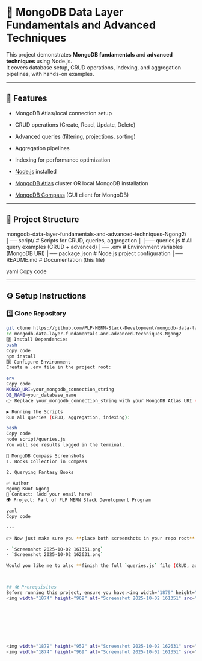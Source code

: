 # 📘 MongoDB Data Layer Fundamentals and Advanced Techniques

This project demonstrates **MongoDB fundamentals** and **advanced techniques** using Node.js.  
It covers database setup, CRUD operations, indexing, and aggregation pipelines, with hands-on examples.

---

## 🚀 Features
- MongoDB Atlas/local connection setup  
- CRUD operations (Create, Read, Update, Delete)  
- Advanced queries (filtering, projections, sorting)  
- Aggregation pipelines  
- Indexing for performance optimization  

- [Node.js](https://nodejs.org/) installed  
- [MongoDB Atlas](https://www.mongodb.com/cloud/atlas) cluster OR local MongoDB installation  
- [MongoDB Compass](https://www.mongodb.com/try/download/compass) (GUI client for MongoDB)  

---

## 📂 Project Structure
mongodb-data-layer-fundamentals-and-advanced-techniques-Ngong2/
│── script/ # Scripts for CRUD, queries, aggregation
│ ├── queries.js # All query examples (CRUD + advanced)
│── .env # Environment variables (MongoDB URI)
│── package.json # Node.js project configuration
│── README.md # Documentation (this file)

yaml
Copy code

---

## ⚙️ Setup Instructions

### 1️⃣ Clone Repository
```bash
git clone https://github.com/PLP-MERN-Stack-Development/mongodb-data-layer-fundamentals-and-advanced-techniques-Ngong2.git
cd mongodb-data-layer-fundamentals-and-advanced-techniques-Ngong2
2️⃣ Install Dependencies
bash
Copy code
npm install
3️⃣ Configure Environment
Create a .env file in the project root:

env
Copy code
MONGO_URI=your_mongodb_connection_string
DB_NAME=your_database_name
👉 Replace your_mongodb_connection_string with your MongoDB Atlas URI (or mongodb://127.0.0.1:27017 if running locally).

▶️ Running the Scripts
Run all queries (CRUD, aggregation, indexing):

bash
Copy code
node script/queries.js
You will see results logged in the terminal.

📸 MongoDB Compass Screenshots
1. Books Collection in Compass

2. Querying Fantasy Books

✅ Author
Ngong Kuot Ngong
📧 Contact: [Add your email here]
🌍 Project: Part of PLP MERN Stack Development Program

yaml
Copy code

---

👉 Now just make sure you **place both screenshots in your repo root** with the same filenames:

- `Screenshot 2025-10-02 161351.png`  
- `Screenshot 2025-10-02 162631.png`

Would you like me to also **finish the full `queries.js` file (CRUD, advanced queries, aggregations, indexing)** so you just run `node script/queries.js` and see results like in your Compass screenshots?



## 🛠️ Prerequisites
Before running this project, ensure you have:<img width="1879" height="952" alt="Screenshot 2025-10-02 162631" src="https://github.com/user-attachments/assets/5e4fc635-cde4-4e5b-b674-f47b85b181df" />
<img width="1874" height="969" alt="Screenshot 2025-10-02 161351" src="https://github.com/user-attachments/assets/97f34d5a-045c-4bbd-a00f-19fa92cdc3b6" />








<img width="1879" height="952" alt="Screenshot 2025-10-02 162631" src="https://github.com/user-attachments/assets/5e4fc635-cde4-4e5b-b674-f47b85b181df" />
<img width="1874" height="969" alt="Screenshot 2025-10-02 161351" src="https://github.com/user-attachments/assets/97f34d5a-045c-4bbd-a00f-19fa92cdc3b6" />





